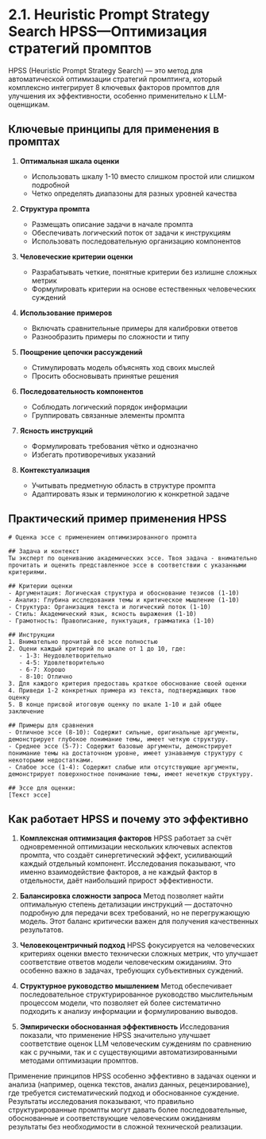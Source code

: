 2.1. Heuristic Prompt Strategy Search HPSS—Оптимизация стратегий промптов
=========================================================================

HPSS (Heuristic Prompt Strategy Search) — это метод для автоматической оптимизации стратегий промптинга, который комплексно интегрирует 8 ключевых факторов промптов для улучшения их эффективности, особенно применительно к LLM-оценщикам.

Ключевые принципы для применения в промптах
-------------------------------------------

1.  **Оптимальная шкала оценки**
    
    *   Использовать шкалу 1-10 вместо слишком простой или слишком подробной
    *   Четко определять диапазоны для разных уровней качества
2.  **Структура промпта**
    
    *   Размещать описание задачи в начале промпта
    *   Обеспечивать логический поток от задачи к инструкциям
    *   Использовать последовательную организацию компонентов
3.  **Человеческие критерии оценки**
    
    *   Разрабатывать четкие, понятные критерии без излишне сложных метрик
    *   Формулировать критерии на основе естественных человеческих суждений
4.  **Использование примеров**
    
    *   Включать сравнительные примеры для калибровки ответов
    *   Разнообразить примеры по сложности и типу
5.  **Поощрение цепочки рассуждений**
    
    *   Стимулировать модель объяснять ход своих мыслей
    *   Просить обосновывать принятые решения
6.  **Последовательность компонентов**
    
    *   Соблюдать логический порядок информации
    *   Группировать связанные элементы промпта
7.  **Ясность инструкций**
    
    *   Формулировать требования чётко и однозначно
    *   Избегать противоречивых указаний
8.  **Контекстуализация**
    
    *   Учитывать предметную область в структуре промпта
    *   Адаптировать язык и терминологию к конкретной задаче

Практический пример применения HPSS
-----------------------------------

    # Оценка эссе с применением оптимизированного промпта
    
    ## Задача и контекст
    Ты эксперт по оцениванию академических эссе. Твоя задача - внимательно прочитать и оценить представленное эссе в соответствии с указанными критериями.
    
    ## Критерии оценки
    - Аргументация: Логическая структура и обоснование тезисов (1-10)
    - Анализ: Глубина исследования темы и критическое мышление (1-10)
    - Структура: Организация текста и логический поток (1-10)
    - Стиль: Академический язык, ясность выражения (1-10)
    - Грамотность: Правописание, пунктуация, грамматика (1-10)
    
    ## Инструкции
    1. Внимательно прочитай всё эссе полностью
    2. Оцени каждый критерий по шкале от 1 до 10, где:
       - 1-3: Неудовлетворительно
       - 4-5: Удовлетворительно
       - 6-7: Хорошо
       - 8-10: Отлично
    3. Для каждого критерия предоставь краткое обоснование своей оценки
    4. Приведи 1-2 конкретных примера из текста, подтверждающих твою оценку
    5. В конце присвой итоговую оценку по шкале 1-10 и дай общее заключение
    
    ## Примеры для сравнения
    - Отличное эссе (8-10): Содержит сильные, оригинальные аргументы, демонстрирует глубокое понимание темы, имеет четкую структуру.
    - Среднее эссе (5-7): Содержит базовые аргументы, демонстрирует понимание темы на достаточном уровне, имеет узнаваемую структуру с некоторыми недостатками.
    - Слабое эссе (1-4): Содержит слабые или отсутствующие аргументы, демонстрирует поверхностное понимание темы, имеет нечеткую структуру.
    
    ## Эссе для оценки:
    [Текст эссе]
    

Как работает HPSS и почему это эффективно
-----------------------------------------

1.  **Комплексная оптимизация факторов** HPSS работает за счёт одновременной оптимизации нескольких ключевых аспектов промпта, что создаёт синергетический эффект, усиливающий каждый отдельный компонент. Исследования показывают, что именно взаимодействие факторов, а не каждый фактор в отдельности, даёт наибольший прирост эффективности.
    
2.  **Балансировка сложности запроса** Метод позволяет найти оптимальную степень детализации инструкций — достаточно подробную для передачи всех требований, но не перегружающую модель. Этот баланс критически важен для получения качественных результатов.
    
3.  **Человекоцентричный подход** HPSS фокусируется на человеческих критериях оценки вместо технически сложных метрик, что улучшает соответствие ответов модели человеческим ожиданиям. Это особенно важно в задачах, требующих субъективных суждений.
    
4.  **Структурное руководство мышлением** Метод обеспечивает последовательное структурированное руководство мыслительным процессом модели, что позволяет ей более систематично подходить к анализу информации и формулированию выводов.
    
5.  **Эмпирически обоснованная эффективность** Исследования показали, что применение HPSS значительно улучшает соответствие оценок LLM человеческим суждениям по сравнению как с ручными, так и с существующими автоматизированными методами оптимизации промптов.
    

Применение принципов HPSS особенно эффективно в задачах оценки и анализа (например, оценка текстов, анализ данных, рецензирование), где требуется систематический подход и обоснованное суждение. Результаты исследования показывают, что правильно структурированные промпты могут давать более последовательные, обоснованные и соответствующие человеческим ожиданиям результаты без необходимости в сложной технической реализации.
